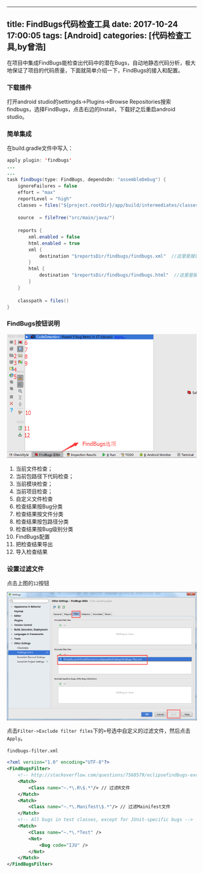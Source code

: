 
---
title: FindBugs代码检查工具
date: 2017-10-24 17:00:05
tags: [Android]
categories: [代码检查工具,by曾浩]
---

在项目中集成FindBugs能检查出代码中的潜在Bugs，自动地静态代码分析，极大地保证了项目的代码质量，下面就简单介绍一下，FindBugs的接入和配置。

<!-- more -->

### 下载插件

打开android studio的settingds->Plugins->Browse Repositories搜索findbugs，选择FindBugs，点击右边的Install，下载好之后重启android studio。

### 简单集成

在build.gradle文件中写入：

```java
apply plugin: 'findbugs'
...
...
task findbugs(type: FindBugs, dependsOn: "assembleDebug") {
    ignoreFailures = false
    effort = "max"
    reportLevel = "high"
    classes = files("${project.rootDir}/app/build/intermediates/classes")

    source  = fileTree("src/main/java/")

    reports {
        xml.enabled = false
        html.enabled = true
        xml {
            destination "$reportsDir/findbugs/findbugs.xml"  //这里是报告产生的路径
        }
        html {
            destination "$reportsDir/findbugs/findbugs.html"  //这里是报告产生的路径
        }
    }

    classpath = files()
}
```

### FindBugs按钮说明

![FindBugs代码检查工具/1.jpg](FindBugs代码检查工具/1.jpg)

1. 当前文件检查；
2. 当前包路径下代码检查；
3. 当前模块检查；
4. 当前项目检查；
5. 自定义文件检查
6. 检查结果按Bug分类
7. 检查结果按文件分类
8. 检查结果按包路径分类
9. 检查结果按Bug级别分类
10. FindBugs配置
11. 把检查结果导出
12. 导入检查结果

### 设置过滤文件

点击上图的`12`按钮

![](FindBugs代码检查工具/2.jpg)

点击`Filter->Exclude filter files`下的`+`号选中自定义的过滤文件，然后点击`Apply`。

`findbugs-filter.xml`

```xml
<?xml version="1.0" encoding="UTF-8"?>
<FindBugsFilter>
    <!-- http://stackoverflow.com/questions/7568579/eclipsefindbugs-exclude-filter-files-doesnt-work -->
    <Match>
        <Class name="~.*\.R\$.*"/> // 过滤R文件
    </Match>
    <Match>
        <Class name="~.*\.Manifest\$.*"/> // 过滤Mainifest文件
    </Match>
    <!-- All bugs in test classes, except for JUnit-specific bugs -->
    <Match>
        <Class name="~.*\.*Test" />
        <Not>
            <Bug code="IJU" />
        </Not>
    </Match>
</FindBugsFilter>
```

